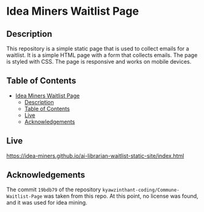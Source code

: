 # Idea Miners Waitlist Page

## Description
This repository is a simple static page that is used to collect emails for a waitlist. It is a simple HTML page with a form that collects emails. The page is styled with CSS. The page is responsive and works on mobile devices.

## Table of Contents
- [Idea Miners Waitlist Page](#idea-miners-waitlist-page)
  - [Description](#description)
  - [Table of Contents](#table-of-contents)
  - [Live](#live)
  - [Acknowledgements](#acknowledgements)

## Live

https://idea-miners.github.io/ai-librarian-waitlist-static-site/index.html


## Acknowledgements
The commit `19bdb79` of the repository `kyawzinthant-coding/Commune-Waitlist-Page` was taken from this repo. At this point, no license was found, and it was used for idea mining.
